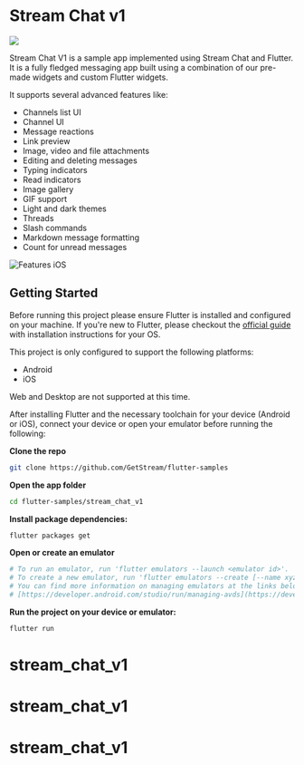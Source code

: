 # Stream Chat v1

![](https://raw.githubusercontent.com/GetStream/flutter-samples/master/images/sdk_hero_v4.png)

Stream Chat V1 is a sample app implemented using Stream Chat and Flutter. It is a fully fledged messaging app built using a combination of our pre-made widgets and custom Flutter widgets. 

It supports several advanced features like:

- Channels list UI
- Channel UI
- Message reactions
- Link preview
- Image, video and file attachments
- Editing and deleting messages
- Typing indicators
- Read indicators
- Image gallery
- GIF support
- Light and dark themes
- Threads
- Slash commands
- Markdown message formatting
- Count for unread messages

![Features iOS](https://user-images.githubusercontent.com/20601437/110333493-eb023a80-8021-11eb-8fb1-b74f9ef37897.gif)

## Getting Started

Before running this project please ensure Flutter is installed and configured on your machine. If you're new to Flutter, please checkout the [official guide](https://flutter.dev/docs/get-started/install) with installation instructions for your OS. 

 

This project is only configured to support the following platforms:

- Android
- iOS

Web and Desktop are not supported at this time. 

After installing Flutter and the necessary toolchain for your device (Android or iOS), connect your device or open your emulator before running the following:

**Clone the repo**

```bash
git clone https://github.com/GetStream/flutter-samples
```

**Open the app folder** 

```bash
cd flutter-samples/stream_chat_v1
```

**Install package dependencies:**

```bash
flutter packages get 
```

**Open or create an emulator**

```bash
# To run an emulator, run 'flutter emulators --launch <emulator id>'.
# To create a new emulator, run 'flutter emulators --create [--name xyz]'.
# You can find more information on managing emulators at the links below:
# [https://developer.android.com/studio/run/managing-avds](https://developer.android.com/studio/run/managing-avds)[https://developer.android.com/studio/command-line/avdmanager](https://developer.android.com/studio/command-line/avdmanager)
```

**Run the project on your device or emulator:**

```bash
flutter run 
```
# stream_chat_v1
# stream_chat_v1
# stream_chat_v1
